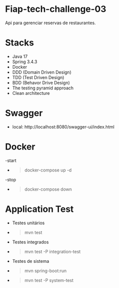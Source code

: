 # Fiap-tech-challenge-03
Api para gerenciar reservas de restaurantes.

# Stacks

- Java 17
- Spring 3.4.3
- Docker
- DDD (Domain Driven Design)
- TDD (Test Driven Design)
- BDD (Behavor Drive Design)
- The testing pyramid approach
- Clean architecture


# Swagger

- local: http://localhost:8080/swagger-ui/index.html

# Docker

-start

- > docker-compose up -d

-stop

- > docker-compose down

# Application Test

- Testes unitários
- >mvn test
  
- Testes integrados
- >mvn test -P integration-test
  
- Testes de sistema
- >mvn spring-boot:run
- >mvn test -P system-test